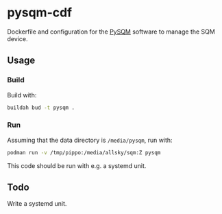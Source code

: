 # pysqm-cdf
Dockerfile and configuration for the [PySQM](https://guaix.fis.ucm.es/PySQM) software to manage the SQM device.

## Usage
### Build
Build with:
```bash
buildah bud -t pysqm .
```

### Run
Assuming that the data directory is `/media/pysqm`, run with:
```bash
podman run -v /tmp/pippo:/media/allsky/sqm:Z pysqm
```

This code should be run with e.g. a systemd unit.

## Todo
Write a systemd unit.
